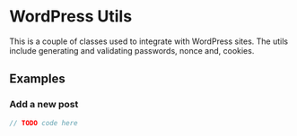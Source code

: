 # WordPress Utils

This is a couple of classes used to integrate with WordPress sites.
The utils include generating and validating passwords, nonce and, cookies.


## Examples

### Add a new post

```java
// TODO code here
```

